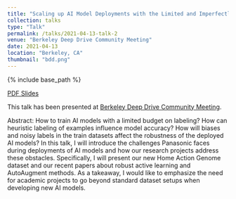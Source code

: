 ```yaml
---
title: "Scaling up AI Model Deployments with the Limited and Imperfectly Labeled Data"
collection: talks
type: "Talk"
permalink: /talks/2021-04-13-talk-2
venue: "Berkeley Deep Drive Community Meeting"
date: 2021-04-13
location: "Berkeley, CA"
thumbnail: "bdd.png"
---
```

{% include base_path %}

[PDF Slides](/files/bdd-community-panasonic.pdf)

This talk has been presented at [Berkeley Deep Drive Community Meeting](https://deepdrive.berkeley.edu/).

Abstract: How to train AI models with a limited budget on labeling? How can heuristic labeling of examples influence model accuracy? How will biases and noisy labels in the train datasets affect the robustness of the deployed AI models? In this talk, I will introduce the challenges Panasonic faces during deployments of AI models and how our research projects address these obstacles. Specifically, I will present our new Home Action Genome dataset and our recent papers about robust active learning and AutoAugment methods. As a takeaway, I would like to emphasize the need for academic projects to go beyond standard dataset setups when developing new AI models.
